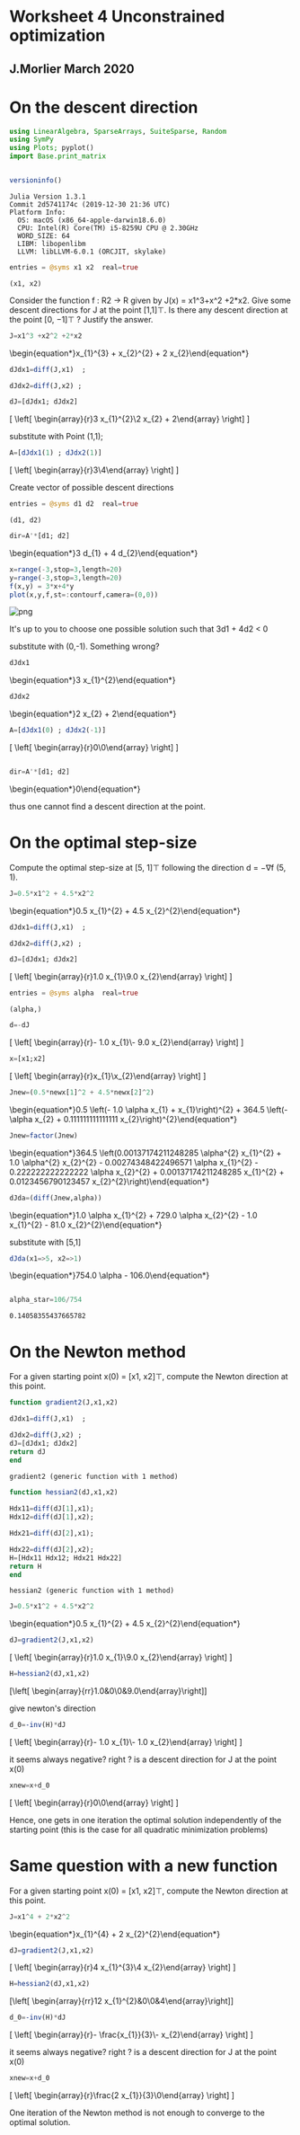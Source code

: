 # Worksheet 4 Unconstrained optimization 
## J.Morlier March 2020


# On the descent direction 


```julia
using LinearAlgebra, SparseArrays, SuiteSparse, Random
using SymPy
using Plots; pyplot()
import Base.print_matrix



```


```julia
versioninfo()
```

    Julia Version 1.3.1
    Commit 2d5741174c (2019-12-30 21:36 UTC)
    Platform Info:
      OS: macOS (x86_64-apple-darwin18.6.0)
      CPU: Intel(R) Core(TM) i5-8259U CPU @ 2.30GHz
      WORD_SIZE: 64
      LIBM: libopenlibm
      LLVM: libLLVM-6.0.1 (ORCJIT, skylake)



```julia
entries = @syms x1 x2  real=true
```




    (x1, x2)



Consider the function f : R2 → R given by J(x) = x1^3+x^2 +2*x2. Give some descent directions for J at the point [1,1]⊤. Is there any descent direction at the point [0, −1]⊤ ? Justify the answer.


```julia
J=x1^3 +x2^2 +2*x2
```




\begin{equation*}x_{1}^{3} + x_{2}^{2} + 2 x_{2}\end{equation*}




```julia
dJdx1=diff(J,x1)  ;

dJdx2=diff(J,x2) ;

dJ=[dJdx1; dJdx2]
```




\[ \left[ \begin{array}{r}3 x_{1}^{2}\\2 x_{2} + 2\end{array} \right] \]



substitute with Point (1,1);


```julia
A=[dJdx1(1) ; dJdx2(1)]
```




\[ \left[ \begin{array}{r}3\\4\end{array} \right] \]



Create vector of possible descent directions


```julia
entries = @syms d1 d2  real=true
```




    (d1, d2)




```julia
dir=A'*[d1; d2]
```




\begin{equation*}3 d_{1} + 4 d_{2}\end{equation*}




```julia
x=range(-3,stop=3,length=20)
y=range(-3,stop=3,length=20)
f(x,y) = 3*x+4*y
plot(x,y,f,st=:contourf,camera=(0,0))
```




![png](output_12_0.png)



It's up to you to choose one possible solution	such that 3d1 + 4d2 < 0				

substitute with (0,-1). Something wrong?


```julia
dJdx1
```




\begin{equation*}3 x_{1}^{2}\end{equation*}




```julia
dJdx2

```




\begin{equation*}2 x_{2} + 2\end{equation*}




```julia
A=[dJdx1(0) ; dJdx2(-1)]
```




\[ \left[ \begin{array}{r}0\\0\end{array} \right] \]




```julia

dir=A'*[d1; d2]
```




\begin{equation*}0\end{equation*}



thus one cannot find a descent direction at the point.

# On the optimal step-size 


Compute the optimal step-size at [5, 1]⊤ following the direction d = −∇f (5, 1). 


```julia
J=0.5*x1^2 + 4.5*x2^2
```




\begin{equation*}0.5 x_{1}^{2} + 4.5 x_{2}^{2}\end{equation*}




```julia
dJdx1=diff(J,x1)  ;

dJdx2=diff(J,x2) ;

dJ=[dJdx1; dJdx2]
```




\[ \left[ \begin{array}{r}1.0 x_{1}\\9.0 x_{2}\end{array} \right] \]




```julia
entries = @syms alpha  real=true
```




    (alpha,)




```julia
d=-dJ
```




\[ \left[ \begin{array}{r}- 1.0 x_{1}\\- 9.0 x_{2}\end{array} \right] \]




```julia
x=[x1;x2]
```




\[ \left[ \begin{array}{r}x_{1}\\x_{2}\end{array} \right] \]




```julia
Jnew=(0.5*newx[1]^2 + 4.5*newx[2]^2)

```




\begin{equation*}0.5 \left(- 1.0 \alpha x_{1} + x_{1}\right)^{2} + 364.5 \left(- \alpha x_{2} + 0.111111111111111 x_{2}\right)^{2}\end{equation*}




```julia
Jnew=factor(Jnew)
```




\begin{equation*}364.5 \left(0.00137174211248285 \alpha^{2} x_{1}^{2} + 1.0 \alpha^{2} x_{2}^{2} - 0.00274348422496571 \alpha x_{1}^{2} - 0.222222222222222 \alpha x_{2}^{2} + 0.00137174211248285 x_{1}^{2} + 0.0123456790123457 x_{2}^{2}\right)\end{equation*}




```julia
dJda=(diff(Jnew,alpha))
```




\begin{equation*}1.0 \alpha x_{1}^{2} + 729.0 \alpha x_{2}^{2} - 1.0 x_{1}^{2} - 81.0 x_{2}^{2}\end{equation*}



substitute with [5,1]


```julia
dJda(x1=>5, x2=>1)
```




\begin{equation*}754.0 \alpha - 106.0\end{equation*}




```julia

```


```julia
alpha_star=106/754
```




    0.14058355437665782



# On the Newton method 

For a given starting point x(0) = [x1, x2]⊤, compute the Newton direction at this point. 


```julia
function gradient2(J,x1,x2)

dJdx1=diff(J,x1)  ;

dJdx2=diff(J,x2) ;
dJ=[dJdx1; dJdx2]
return dJ
end
```




    gradient2 (generic function with 1 method)




```julia
function hessian2(dJ,x1,x2)
    
Hdx11=diff(dJ[1],x1);
Hdx12=diff(dJ[1],x2);

Hdx21=diff(dJ[2],x1);

Hdx22=diff(dJ[2],x2);
H=[Hdx11 Hdx12; Hdx21 Hdx22]
return H
end
```




    hessian2 (generic function with 1 method)




```julia
J=0.5*x1^2 + 4.5*x2^2
```




\begin{equation*}0.5 x_{1}^{2} + 4.5 x_{2}^{2}\end{equation*}




```julia
dJ=gradient2(J,x1,x2)
```




\[ \left[ \begin{array}{r}1.0 x_{1}\\9.0 x_{2}\end{array} \right] \]




```julia
H=hessian2(dJ,x1,x2)
```




\[\left[ \begin{array}{rr}1.0&0\\0&9.0\end{array}\right]\]



give newton's direction


```julia
d_0=-inv(H)*dJ
```




\[ \left[ \begin{array}{r}- 1.0 x_{1}\\- 1.0 x_{2}\end{array} \right] \]



it seems always negative? right ?  is a descent direction for J at the point x(0) 


```julia
xnew=x+d_0
```




\[ \left[ \begin{array}{r}0\\0\end{array} \right] \]



Hence, one gets in one iteration the optimal solution independently of the starting point (this is the case for all quadratic minimization problems) 

# Same question with a new function
For a given starting point x(0) = [x1, x2]⊤, compute the Newton direction at this point. 


```julia
J=x1^4 + 2*x2^2
```




\begin{equation*}x_{1}^{4} + 2 x_{2}^{2}\end{equation*}




```julia
dJ=gradient2(J,x1,x2)

```




\[ \left[ \begin{array}{r}4 x_{1}^{3}\\4 x_{2}\end{array} \right] \]




```julia
H=hessian2(dJ,x1,x2)
```




\[\left[ \begin{array}{rr}12 x_{1}^{2}&0\\0&4\end{array}\right]\]




```julia
d_0=-inv(H)*dJ
```




\[ \left[ \begin{array}{r}- \frac{x_{1}}{3}\\- x_{2}\end{array} \right] \]



it seems always negative? right ?  is a descent direction for J at the point x(0) 


```julia
xnew=x+d_0
```




\[ \left[ \begin{array}{r}\frac{2 x_{1}}{3}\\0\end{array} \right] \]



One iteration of the Newton method is not enough to converge to the optimal solution. 


```julia

```

